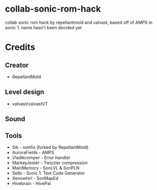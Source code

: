 # collab-sonic-rom-hack
collab sonic rom hack by repellantmold and valvast, based off of AMPS in sonic 1.
name hasn't been decided yet

# Credits
## Creator
* RepellantMold
## Level design
* valvast/valvastVT
## Sound

## Tools
* Sik - romfix (forked by RepellantMold)
* AuroraFields - AMPS
* Vladikcomper - Error handler
* MarkeyJester - Twizzler compression
* MainMemory - SonLVL & SonPLN
* Selbi - Sonic 1: Text Code Generator
* Xenowhirl - SonMapEd
* Hivebrain - HivePal
